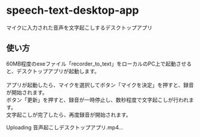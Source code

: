 # speech-text-desktop-app
マイクに入力された音声を文字起こしするデスクトップアプリ

<h2>使い方</h2>
60MB程度のexeファイル「recorder_to_text」をローカルのPC上で起動させると、デスクトップアプリが起動します。
<br>
<br>
アプリが起動したら、マイクを選択してボタン「マイクを決定」を押すと、録音が開始されます。
<br>
ボタン「更新」を押すと、録音が一時停止し、数秒程度で文字起こしが行われます。
<br>
文字起こしが完了したら、再度録音が開始されます。

Uploading 音声起こしデスクトップアプリ.mp4…

